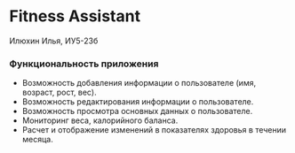 # Fitness Assistant
Илюхин Илья, ИУ5-23б

### Функциональность приложения
+ Возможность добавления информации о пользователe (имя, возраст, рост, вес).
+ Возможность редактирования информации о пользователe.
+ Возможность просмотра основных данных о пользователе.
+ Мониторинг веса, калорийного баланса.
+ Расчет и отображение изменений в показателях здоровья в течении месяца.
